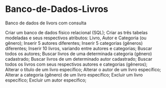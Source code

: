 # Banco-de-Dados-Livros
Banco de dados de livors com consulta

Criar um banco de dados físico relacional (SQL);
Criar as três tabelas modeladas e seus respectivos atributos: Livro, Autor e Categoria (ou gênero);
Inserir 5 autores diferentes;
Inserir 5 categorias (gêneros) diferentes;
Inserir 10 livros, variando entre autores e categorias;
Buscar todos os autores;
Buscar livros de uma determinada categoria (gênero) cadastrado;
Buscar livros de um determinado autor cadastrado;
Buscar todos os livros com seus respectivos autores e categorias (gêneros);
Alterar o título de um livro específico;
Alterar o autor de um livro específico;
Alterar a categoria (gênero) de um livro específico;
Excluir um livro específico;
Excluir um autor específico;
